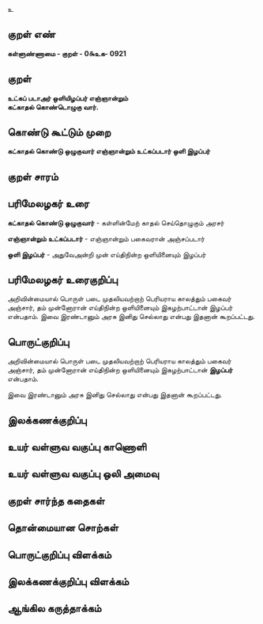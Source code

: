 உ

## குறள் எண் 

**கள்ளுண்ணாமை - குறள் - 0௯உக- 0921**

## குறள் 

**உட்கப் படாஅர் ஒளியிழப்பர் எஞ்ஞான்றும்  
கட்காதல் கொண்டொழுகு வார்.**

## கொண்டு கூட்டும் முறை

**கட்காதல் கொண்டு ஒழுகுவார் எஞ்ஞான்றும் உட்கப்படார் ஒளி இழப்பர்**

## குறள் சாரம் 


## பரிமேலழகர் உரை

**கட்காதல் கொண்டு ஒழுகுவார்** - கள்ளின்மேற் காதல் செய்தொழுகும் அரசர் 

**எஞ்ஞான்றும் உட்கப்படார்** - எஞ்ஞான்றும் பகைவரான் அஞ்சப்படார் 

**ஒளி இழப்பர்** - அதுவேஅன்றி முன் எய்திநின்ற ஒளியினையும் இழப்பர்

## பரிமேலழகர் உரைகுறிப்பு   

அறிவின்மையால் பொருள் படை முதலியவற்றாற் பெரியராய காலத்தும் பகைவர் அஞ்சார், தம் முன்னோரான் எய்திநின்ற ஒளியினையும் இகழற்பாட்டான் இழப்பர் என்பதாம். இவை இரண்டானும் அரசு இனிது செல்லாது என்பது இதனான் கூறப்பட்டது.

## பொருட்குறிப்பு 

அறிவின்மையால் பொருள் படை முதலியவற்றாற் பெரியராய காலத்தும் பகைவர் அஞ்சார், தம் முன்னோரான் எய்திநின்ற ஒளியினையும் இகழற்பாட்டான் **இழப்பர்** என்பதாம். 

இவை இரண்டானும் அரசு இனிது செல்லாது என்பது இதனான் கூறப்பட்டது.

## இலக்கணக்குறிப்பு  


## உயர் வள்ளுவ வகுப்பு காணொளி


## உயர் வள்ளுவ வகுப்பு ஒலி அமைவு 

 
## குறள் சார்ந்த கதைகள் 


## தொன்மையான சொற்கள்


## பொருட்குறிப்பு விளக்கம்


## இலக்கணக்குறிப்பு விளக்கம்


## ஆங்கில கருத்தாக்கம் 


